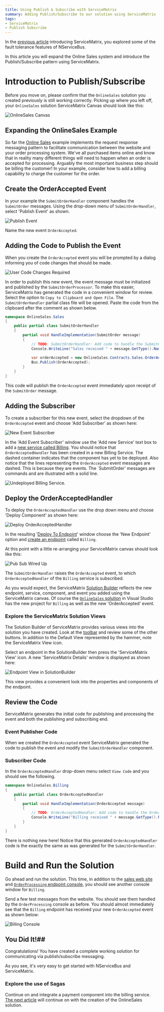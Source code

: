 ```yaml
---
title: Using Publish & Subscribe with ServiceMatrix
summary: Adding Publish/Subscribe to our solution using ServiceMatrix
tags:
- ServiceMatrix
- Publish Subscribe
---
```


In the [previous article](getting-started-with-nservicebus-using-servicematrix-2.0-fault-tolerance.md "ServiceMatrix Fault Tolerance") introducing ServiceMatrix, you explored some of the fault tolerance features of NServiceBus. 

In this article you will expand the Online Sales system and introduce the Publish/Subscribe pattern using ServiceMatrix. 


# Introduction to Publish/Subscribe

Before you move on, please confirm that the `OnlineSales` solution you created previously is still working correctly.  Picking up where you left off, your `OnlineSales` solution ServiceMatrix Canvas should look like this:

![OnlineSales Canvas](images/servicematrix-canvaswiredup.png)


## Expanding the OnlineSales Example

So far the [Online Sales](getting-started-with-servicematrix-2.0.md "Getting Started with ServiceMatrix") example implements the request response messaging pattern to facilitate communication between the website and your order processing system. We've all purchased items online and know that in reality many different things will need to happen when an order is accepted for processing. Arguably the most important business step should be billing the customer! In your example, consider how to add a billing capability to charge the customer for the order.
## Create the OrderAccepted Event
In your example the `SubmitOrderHandler` component handles the `SubmitOrder` messages.  Using the drop-down menu of `SubmitOrderHandler`, select 'Publish Event' as shown.

![Publish Event](images/servicematrix-publishevent.png)

Name the new event `OrderAccepted`.


## Adding the Code to Publish the Event

When you create the `OrderAccepted` event you will be prompted by a dialog informing you of code changes that should be made.

![User Code Changes Required](images/servicematrix-orderaccepted-usercodechanges.png)

In order to publish this new event, the event message must be initialized and published by the `SubmitOrderProcessor`.  To make this easier, ServiceMatrix has generated the code in a convenient window for review.   Select the option to `Copy to Clipboard and Open File`.   The `SubmitOrderHandler` partial class file will be opened.  Paste the code from the clipboard after the comment as shown below. 

```C#
namespace OnlineSales.Sales
{
    public partial class SubmitOrderHandler
    {
        partial void HandleImplementation(SubmitOrder message)
        {
            // TODO: SubmitOrderHandler: Add code to handle the SubmitOrder message.
            Console.WriteLine("Sales received " + message.GetType().Name);
            
            var orderAccepted = new OnlineSales.Contracts.Sales.OrderAccepted();
            Bus.Publish(OrderAccepted);
        }
    }
}

```
This code will publish the `OrderAccepted` event immediately upon receipt of the `SubmitOrder` message.


## Adding the Subscriber

To create a subscriber for this new event, select the dropdown of the `OrderAccepted` event and choose 'Add Subscriber' as shown here:

![New Event Subscriber](images/servicematrix-orderacceptedevent.png)

In the 'Add Event Subscriber' window use the 'Add new Service' text box to add a [new service called Billing](images/servicematrix-addeventsubscriber.png "New Billing Service").  You should notice that `OrderAcceptedHandler` has been created in a new Billing Service. The dashed container indicates that the component has yet to be deployed. Also notice that the lines representing the `OrderAccepted` event messages are dashed.  This is because they are events. The `SubmitOrder' messages are commands and are illustrated with a solid line. 

![Undeployed Billing Service](images/servicematrix-undeployedbilling.png). 


## Deploy the OrderAcceptedHandler

To deploy the `OrderAcceptedHandler` use the drop down menu and choose 'Deploy Component' as shown here:

![Deploy OrderAcceptedHandler](images/servicematrix-orderaccepted-deploy.png)

In the resulting '[Deploy To Endpoint](images/servicematrix-deploytonewendpointv2.2.0.png "Deploy to Endpoint")' window choose the 'New Endpoint' option and [create an endpoint](images/servicematrix-newbillingendpoint.png "Add Billing Endpoint") called `Billing`.

At this point with a little re-arranging your ServiceMatrix canvas should look like this:

![Pub Sub Wired Up](images/servicematrix-pubsubcanvaswired.png)

The `SubmitOrderHandler` raises the `OrderAccepted` event, to which `OrderAcceptedHandler` of the `Billing` service is subscribed.

As you would expect, the ServiceMatrix [Solution Builder](images/servicematrix-pubsubsolutionbuilderv2.2.0.png "SolutionBuilder") reflects the new endpoint, service, component, and event you added using the ServiceMatrix canvas.  Of course the [`OnlineSales` solution](images/servicematrix-pubsubsolution.png "Visual Studio Solution") in Visual Studio has the new project for `Billing` as well as the new 'OrderAccepted' event. 


### Explore the ServiceMatrix Solution Views

The Solution Builder of ServiceMatrix provides various views into the solution you have created. Look at the [toolbar](images/servicematrix-solutionbuilder-final.png "Solution Builder Toolbar") and review some of the other buttons. In addition to the Default View represented by the hammer, note the ServiceMatrix View icon. 

Select an endpoint in the SolutionBuilder then press the 'ServiceMatrix View' icon. A new 'ServiceMatrix Details' window is displayed as shown here:

![Endpoint View in SolutionBuilder](images/servicematrix-endpointsview.png)

This view provides a convenient look into the properties and components of the endpoint. 


## Review the Code

ServiceMatrix generates the initial code for publishing and processing the event and both the publishing and subscribing end. 


### Event Publisher Code 

When we created the `OrderAccepted` event ServiceMatrix generated the code to publish the event and modify the `SubmitOrderHandler` component.  


### Subscriber Code

In the `OrderAcceptedHandler` drop-down menu select `View Code` and you should see the following. 

```C#
namespace OnlineSales.Billing
{
    public partial class OrderAcceptedHandler
    {
        partial void HandleImplementation(OrderAccepted message)
        {
            // TODO: OrderAcceptedHandler: Add code to handle the OrderAccepted message.
            Console.WriteLine("Billing received " + message.GetType().Name);
        }
    }
}

```

There is nothing new here!  Notice that this generated `OrderAcceptedHandler` code is the exactly the same as was generated for the  `SubmitOrderHandler`.


# Build and Run the Solution

Go ahead and run the solution. This time, in addition to the [sales web site](images/servicematrix-demowebsite.png "Demo Website") and [`OrderProcessing` endpoint console](images/servicematrix-reqresp-orderprocessor.png "Order Processing"), you should see another console window for `Billing`.

Send a few test messages from the website.  You should see them handled by the `OrderProcessing` console as before.  You should almost immediately see that the `Billing` endpoint has received your new `OrderAccepted` event as shown below:

![Billing Console](images/servicematrix-billingconsole.png)  

 
## You Did It!##

Congratulations! You have created a complete working solution for communicating via publish/subscribe messaging.  

As you see, it's very easy to get started with NServiceBus and ServiceMatrix.  


### Explore the use of Sagas

Continue on and integrate a payment component into the billing service.  [The next article](getting-started-sagasfullduplex-2.0.md "Sagas in ServiceMatrix Request Response") will continue on with the creation of the OnlineSales solution. 

